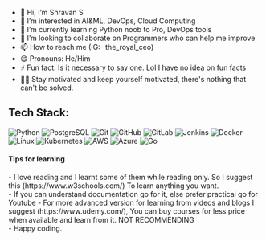 - 👋 Hi, I’m Shravan S
- 👀 I’m interested in AI&ML, DevOps, Cloud Computing
- 🌱 I’m currently learning Python noob to Pro, DevOps tools
- 💞️ I’m looking to collaborate on Programmers who can help me improve
- 📫 How to reach me (IG:- the_royal_ceo)
- 😄 Pronouns: He/Him
- ⚡ Fun fact: Is it necessary to say one. Lol I have no idea on fun facts
- 💪🏻 Stay motivated and keep yourself motivated, there's nothing that can't be solved.

## Tech Stack:
![Python](https://img.shields.io/badge/Python-3776AB?style=for-the-badge&logo=python&logoColor=white)
![PostgreSQL](https://img.shields.io/badge/PostgreSQL-4169E1?style=for-the-badge&logo=postgresql&logoColor=white)
![Git](https://img.shields.io/badge/Git-F05032?style=for-the-badge&logo=git&logoColor=white)
![GitHub](https://img.shields.io/badge/GitHub-181717?style=for-the-badge&logo=github&logoColor=white)
![GitLab](https://img.shields.io/badge/GitLab-330F63?style=for-the-badge&logo=gitlab&logoColor=white)
![Jenkins](https://img.shields.io/badge/Jenkins-D24939?style=for-the-badge&logo=jenkins&logoColor=white)
![Docker](https://img.shields.io/badge/Docker-2496ED?style=for-the-badge&logo=docker&logoColor=white)
![Linux](https://img.shields.io/badge/Linux-FCC624?style=for-the-badge&logo=linux&logoColor=black)
![Kubernetes](https://img.shields.io/badge/Kubernetes-326CE5?style=for-the-badge&logo=kubernetes&logoColor=white)
![AWS](https://img.shields.io/badge/AWS-232F3E?style=for-the-badge&logo=amazon-aws&logoColor=white)
![Azure](https://img.shields.io/badge/Azure-0078D4?style=for-the-badge&logo=microsoft-azure&logoColor=white)
![Go](https://img.shields.io/badge/Go-00ADD8?style=for-the-badge&logo=go&logoColor=white)


<h4>Tips for learning</h4>
- I love reading and I learnt some of them while reading only. So I suggest this (https://www.w3schools.com/) To learn anything you want.<br>
- If you can understand documentation go for it, else prefer practical go for Youtube 
- For more advanced version for learning from videos and blogs I suggest (https://www.udemy.com/), You can buy courses for less price when available and learn from it. NOT RECOMMENDING<br>
- Happy coding.
<!---
TeamWork28/TeamWork28 is a ✨ special ✨ repository because its `README.md` (this file) appears on your GitHub profile.
You can click the Preview link to take a look at your changes.
--->
